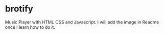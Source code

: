 # brotify
Music Player with HTML CSS and Javascript. I will add the image in Readme once I learn how to do it.
